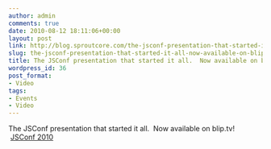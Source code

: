 ```yaml
---
author: admin
comments: true
date: 2010-08-12 18:11:06+00:00
layout: post
link: http://blog.sproutcore.com/the-jsconf-presentation-that-started-it-all-now-available-on-bliptv-jsconf-2010/
slug: the-jsconf-presentation-that-started-it-all-now-available-on-bliptv-jsconf-2010
title: The JSConf presentation that started it all.  Now available on blip.tv!  
wordpress_id: 36
post_format:
- Video
tags:
- Events
- Video
---
```


The JSConf presentation that started it all.  Now available on blip.tv!  [JSConf 2010](http://jsconf.blip.tv/file/3873072/) 
